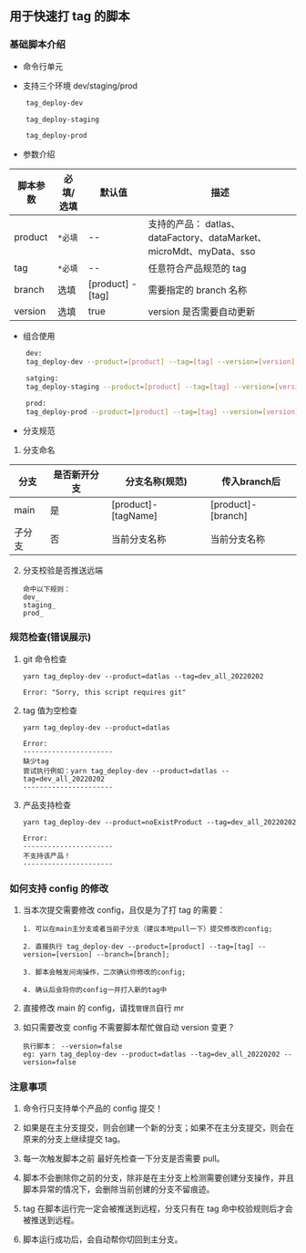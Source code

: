 ## 用于快速打 tag 的脚本

### 基础脚本介绍

- 命令行单元

* 支持三个环境 dev/staging/prod

```bash
    tag_deploy-dev

    tag_deploy-staging

    tag_deploy-prod
```

- 参数介绍

| 脚本参数 | 必填/选填 | 默认值 | 描述 |
| --- | --- | --- | --- |
| product | `*必填` | -- | 支持的产品： datlas、dataFactory、dataMarket、microMdt、myData、sso |
| tag | `*必填` | -- | 任意符合产品规范的 tag |
| branch | 选填 | [product] - [tag] | 需要指定的 branch 名称 |
| version | 选填 | true | version 是否需要自动更新 |

- 组合使用

```bash
    dev:
    tag_deploy-dev --product=[product] --tag=[tag] --version=[version] --branch=[branch]

    satging:
    tag_deploy-staging --product=[product] --tag=[tag] --version=[version] --branch=[branch]

    prod:
    tag_deploy-prod --product=[product] --tag=[tag] --version=[version] --branch=[branch]
```

- 分支规范

1. 分支命名

| 分支   | 是否新开分支 |  分支名称(规范)      | 传入branch后 |
| ------ | ------------ | ------------------- | ----- |
| main   | 是           | [product]-[tagName] | [product]-[branch] |
| 子分支 | 否           | 当前分支名称        | 当前分支名称 |

2.  分支校验是否推送远端

        命中以下规则：
        dev_
        staging_
        prod_

### 规范检查(错误展示)

1.  git 命令检查

        yarn tag_deploy-dev --product=datlas --tag=dev_all_20220202

        Error: "Sorry, this script requires git"

2.  tag 值为空检查

        yarn tag_deploy-dev --product=datlas

        Error:
        ----------------------
        缺少tag
        尝试执行例如：yarn tag_deploy-dev --product=datlas --tag=dev_all_20220202
        ----------------------

3.  产品支持检查

        yarn tag_deploy-dev --product=noExistProduct --tag=dev_all_20220202

        Error:
        ----------------------
        不支持该产品！
        ----------------------

### 如何支持 config 的修改

1.  当本次提交需要修改 config，且仅是为了打 tag 的需要：

        1. 可以在main主分支或者当前子分支（建议本地pull一下）提交修改的config;

        2. 直接执行 tag_deploy-dev --product=[product] --tag=[tag] --version=[version] --branch=[branch];

        3. 脚本会触发问询操作，二次确认你修改的config;

        4. 确认后会将你的config一并打入新的tag中

2.  直接修改 main 的 config，请找`管理员`自行 mr

3.  如只需要改变 config 不需要脚本帮忙做自动 version 变更？

        执行脚本： --version=false
        eg: yarn tag_deploy-dev --product=datlas --tag=dev_all_20220202 --version=false

### 注意事项

1. 命令行只支持单个产品的 config 提交！

2. 如果是在主分支提交，则会创建一个新的分支；如果不在主分支提交，则会在原来的分支上继续提交 tag。

3. 每一次触发脚本之前 最好先检查一下分支是否需要 pull。

4. 脚本不会删除你之前的分支，除非是在主分支上检测需要创建分支操作，并且脚本异常的情况下，会删除当前创建的分支不留痕迹。

5. tag 在脚本运行完一定会被推送到远程，分支只有在 tag 命中校验规则后才会被推送到远程。

6. 脚本运行成功后，会自动帮你切回到主分支。
